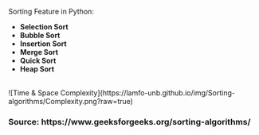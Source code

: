 Sorting Feature in Python:<br>
<ul>
  <li><b>Selection Sort</b></li>
  <li><b>Bubble Sort</b></li>
  <li><b>Insertion Sort</b></li>
  <li><b>Merge Sort</b></li>
  <li><b>Quick Sort</b></li>
  <li><b>Heap Sort</b></li>
</ul>
<br>
![Time & Space Complexity](https://lamfo-unb.github.io/img/Sorting-algorithms/Complexity.png?raw=true)
<br>
<h3><b>Source: https://www.geeksforgeeks.org/sorting-algorithms/ </b></h3>
